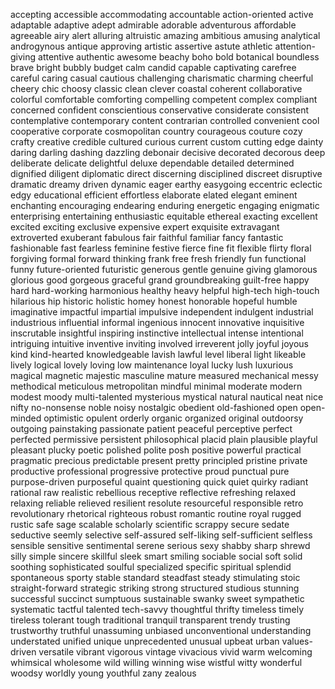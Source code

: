 accepting
accessible
accommodating
accountable
action-oriented
active
adaptable
adaptive
adept
admirable
adorable
adventurous
affordable
agreeable
airy
alert
alluring
altruistic
amazing
ambitious
amusing
analytical
androgynous
antique
approving
artistic
assertive
astute
athletic
attention-giving
attentive
authentic
awesome
beachy
boho
bold
botanical
boundless
brave
bright
bubbly
budget
calm
candid
capable
captivating
carefree
careful
caring
casual
cautious
challenging
charismatic
charming
cheerful
cheery
chic
choosy
classic
clean
clever
coastal
coherent
collaborative
colorful
comfortable
comforting
compelling
competent
complex
compliant
concerned
confident
conscientious
conservative
considerate
consistent
contemplative
contemporary
content
contrarian
controlled
convenient
cool
cooperative
corporate
cosmopolitan
country
courageous
couture
cozy
crafty
creative
credible
cultured
curious
current
custom
cutting edge
dainty
daring
darling
dashing
dazzling
debonair
decisive
decorated
decorous
deep
deliberate
delicate
delightful
deluxe
dependable
detailed
determined
dignified
diligent
diplomatic
direct
discerning
disciplined
discreet
disruptive
dramatic
dreamy
driven
dynamic
eager
earthy
easygoing
eccentric
eclectic
edgy
educational
efficient
effortless
elaborate
elated
elegant
eminent
enchanting
encouraging
endearing
enduring
energetic
engaging
enigmatic
enterprising
entertaining
enthusiastic
equitable
ethereal
exacting
excellent
excited
exciting
exclusive
expensive
expert
exquisite
extravagant
extroverted
exuberant
fabulous
fair
faithful
familiar
fancy
fantastic
fashionable
fast
fearless
feminine
festive
fierce
fine
fit
flexible
flirty
floral
forgiving
formal
forward thinking
frank
free
fresh
friendly
fun
functional
funny
future-oriented
futuristic
generous
gentle
genuine
giving
glamorous
glorious
good
gorgeous
graceful
grand
groundbreaking
guilt-free
happy
hard
hard-working
harmonious
healthy
heavy
helpful
high-tech
high-touch
hilarious
hip
historic
holistic
homey
honest
honorable
hopeful
humble
imaginative
impactful
impartial
impulsive
independent
indulgent
industrial
industrious
influential
informal
ingenious
innocent
innovative
inquisitive
inscrutable
insightful
inspiring
instinctive
intellectual
intense
intentional
intriguing
intuitive
inventive
inviting
involved
irreverent
jolly
joyful
joyous
kind
kind-hearted
knowledgeable
lavish
lawful
level
liberal
light
likeable
lively
logical
lovely
loving
low maintenance
loyal
lucky
lush
luxurious
magical
magnetic
majestic
masculine
mature
measured
mechanical
messy
methodical
meticulous
metropolitan
mindful
minimal
moderate
modern
modest
moody
multi-talented
mysterious
mystical
natural
nautical
neat
nice
nifty
no-nonsense
noble
noisy
nostalgic
obedient
old-fashioned
open
open-minded
optimistic
opulent
orderly
organic
organized
original
outdoorsy
outgoing
painstaking
passionate
patient
peaceful
perceptive
perfect
perfected
permissive
persistent
philosophical
placid
plain
plausible
playful
pleasant
plucky
poetic
polished
polite
posh
positive
powerful
practical
pragmatic
precious
predictable
present
pretty
principled
pristine
private
productive
professional
progressive
protective
proud
punctual
pure
purpose-driven
purposeful
quaint
questioning
quick
quiet
quirky
radiant
rational
raw
realistic
rebellious
receptive
reflective
refreshing
relaxed
relaxing
reliable
relieved
resilient
resolute
resourceful
responsible
retro
revolutionary
rhetorical
righteous
robust
romantic
routine
royal
rugged
rustic
safe
sage
scalable
scholarly
scientific
scrappy
secure
sedate
seductive
seemly
selective
self-assured
self-liking
self-sufficient
selfless
sensible
sensitive
sentimental
serene
serious
sexy
shabby
sharp
shrewd
silly
simple
sincere
skillful
sleek
smart
smiling
sociable
social
soft
solid
soothing
sophisticated
soulful
specialized
specific
spiritual
splendid
spontaneous
sporty
stable
standard
steadfast
steady
stimulating
stoic
straight-forward
strategic
striking
strong
structured
studious
stunning
successful
succinct
sumptuous
sustainable
swanky
sweet
sympathetic
systematic
tactful
talented
tech-savvy
thoughtful
thrifty
timeless
timely
tireless
tolerant
tough
traditional
tranquil
transparent
trendy
trusting
trustworthy
truthful
unassuming
unbiased
unconventional
understanding
understated
unified
unique
unprecedented
unusual
upbeat
urban
values-driven
versatile
vibrant
vigorous
vintage
vivacious
vivid
warm
welcoming
whimsical
wholesome
wild
willing
winning
wise
wistful
witty
wonderful
woodsy
worldly
young
youthful
zany
zealous

